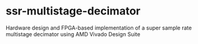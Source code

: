 # ssr-multistage-decimator
Hardware design and FPGA-based implementation of a super sample rate multistage decimator using AMD Vivado Design Suite
